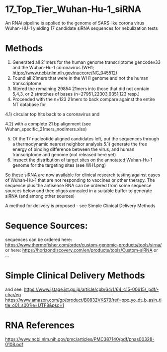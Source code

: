 # 17_Top_Tier_Wuhan-Hu-1_siRNA
An RNAi pipeline is applied to the genome of SARS like corona virus Wuhan-HU-1 yielding 17 candidate siRNA sequences for nebulization tests

# Methods
1) Generated all 21mers for the human genome transcriptome gencodev33 and the Wuhan-Hu-1 coronavirus (WH1; https://www.ncbi.nlm.nih.gov/nuccore/NC_045512) 
2) Found all 21mers that were in the WH1 genome and not the human transcriptome
3) filtered the remaining 29854 21mers into those that did not contain 5,4,3, or 2 stretches of bases (n=27951,22303,9351,123 resp.)
4) Proceeded with the n=123 21mers to back compare against the entire NT database for 

  4.1) circular top hits back to a coronavirus and 
  
  4.2) with a complete 21 bp alignment (see Wuhan_specific_21mers_nodimers.xlsx)
  
5) Of the 17 nucleotide aligned candidates left, put the sequences through a thermodynamic nearest neighbor analysis 
5.1) generate the free energy of binding difference between the virus, and human transcriptome and genome (not released here yet)
6) inspect the distribution of target sites on the annotated Wuhan-Hu-1 genome for the targeting sites (see WH1.png)

So these siRNA are now available for clinical research testing against cases of Wuhan-Hu-1 that are not responding to vaccines or other therapy. The sequence plus the antisense RNA can be ordered from some sequence sources below and thee oligos annealed in a suitable buffer to generate siRNA (and among other sources)

A method for delivery is proposed - see Simple Clinical Delivery Methods

# Sequence Sources:
sequences can be ordered here:
https://www.thermofisher.com/order/custom-genomic-products/tools/sirna/
or here:
https://horizondiscovery.com/en/products/tools/Custom-siRNA
or ...

# Simple Clinical Delivery Methods 
and see:
https://www.jstage.jst.go.jp/article/cpb/64/1/64_c15-00615/_pdf/-char/en
https://www.amazon.com/gp/product/B0832VKS79/ref=ppx_yo_dt_b_asin_title_o01_s00?ie=UTF8&psc=1

# RNA References
https://www.ncbi.nlm.nih.gov/pmc/articles/PMC387140/pdf/pnas00328-0108.pdf



